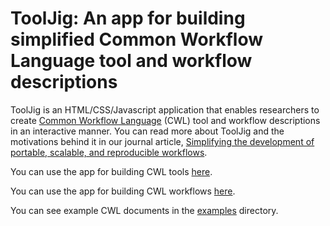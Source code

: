 # ToolJig: An app for building simplified Common Workflow Language tool and workflow descriptions

ToolJig is an HTML/CSS/Javascript application that enables researchers to create [Common Workflow Language](https://www.commonwl.org) (CWL) tool and workflow descriptions in an interactive manner. You can read more about ToolJig and the motivations behind it in our journal article, [Simplifying the development of portable, scalable, and reproducible workflows](https://elifesciences.org/articles/71069).

You can use the app for building CWL tools [here](https://srp33.github.io/ToolJig/tool.html).

You can use the app for building CWL workflows [here](https://srp33.github.io/ToolJig/workflow.html).

You can see example CWL documents in the [examples](https://github.com/srp33/ToolJig/tree/master/examples) directory.
